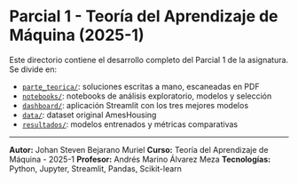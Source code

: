 # Parcial 1 - Teoría del Aprendizaje de Máquina (2025-1)

Este directorio contiene el desarrollo completo del Parcial 1 de la asignatura. Se divide en:

- [`parte_teorica/`](./parte_teorica): soluciones escritas a mano, escaneadas en PDF
- [`notebooks/`](./notebooks): notebooks de análisis exploratorio, modelos y selección
- [`dashboard/`](./dashboard): aplicación Streamlit con los tres mejores modelos
- [`data/`](./data): dataset original AmesHousing
- [`resultados/`](./resultados): modelos entrenados y métricas comparativas


---

**Autor:** Johan Steven Bejarano Muriel
**Curso:** Teoría del Aprendizaje de Máquina - 2025-1
**Profesor:** Andrés Marino Álvarez Meza 
**Tecnologías:** Python, Jupyter, Streamlit, Pandas, Scikit-learn

